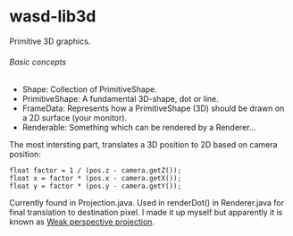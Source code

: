 # wasd-lib3d
Primitive 3D graphics.

###### Basic concepts

* Shape: Collection of PrimitiveShape.
* PrimitiveShape: A fundamental 3D-shape, dot or line.
* FrameData: Represents how a PrimitiveShape (3D) should be drawn on a 2D surface (your monitor).
* Renderable: Something which can be rendered by a Renderer...

The most intersting part, translates a 3D position to 2D based on camera position:

    float factor = 1 / (pos.z - camera.getZ());
    float x = factor * (pos.x - camera.getX());
    float y = factor * (pos.y - camera.getY());

Currently found in Projection.java. Used in renderDot() in Renderer.java for final translation to destination pixel. I made it up myself but apparently it is known as [Weak perspective projection](https://en.wikipedia.org/wiki/3D_projection#Weak_perspective_projection).
